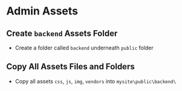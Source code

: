 # Admin Assets

## Create `backend` Assets Folder

- Create a folder called `backend` underneath `public` folder

## Copy All Assets Files and Folders 

- Copy all assets `css`, `js`, `img`, `vendors` into `mysite\public\backend\`
